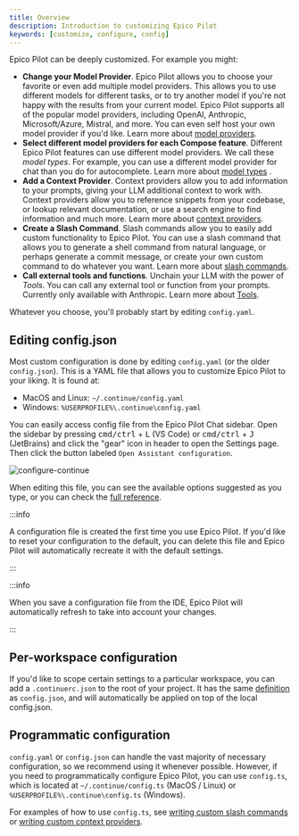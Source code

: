 ```yaml
---
title: Overview
description: Introduction to customizing Epico Pilot
keywords: [customize, configure, config]
---
```


Epico Pilot can be deeply customized. For example you might:

- **Change your Model Provider**. Epico Pilot allows you to choose your favorite or even add multiple model providers. This allows you to use different models for different tasks, or to try another model if you're not happy with the results from your current model. Epico Pilot supports all of the popular model providers, including OpenAI, Anthropic, Microsoft/Azure, Mistral, and more. You can even self host your own model provider if you'd like. Learn more about [model providers](../customize/model-providers/).
- **Select different model providers for each Compose feature**. Different Epico Pilot features can use different model providers. We call these _model types_. For example, you can use a different model provider for chat than you do for autocomplete. Learn more about [model types](../customize/model-roles/) .
- **Add a Context Provider**. Context providers allow you to add information to your prompts, giving your LLM additional context to work with. Context providers allow you to reference snippets from your codebase, or lookup relevant documentation, or use a search engine to find information and much more. Learn more about [context providers](/customize/context-providers).
- **Create a Slash Command**. Slash commands allow you to easily add custom functionality to Epico Pilot. You can use a slash command that allows you to generate a shell command from natural language, or perhaps generate a commit message, or create your own custom command to do whatever you want. Learn more about [slash commands](/customize/slash-commands).
- **Call external tools and functions**. Unchain your LLM with the power of _Tools_. You can call any external tool or function from your prompts. Currently only available with Anthropic. Learn more about [Tools](/customize/tools).

Whatever you choose, you'll probably start by editing `config.yaml`.

## Editing config.json

Most custom configuration is done by editing `config.yaml` (or the older `config.json`). This is a YAML file that allows you to customize Epico Pilot to your liking. It is found at:

- MacOS and Linux: `~/.continue/config.yaml`
- Windows: `%USERPROFILE%\.continue\config.yaml`

You can easily access config file from the Epico Pilot Chat sidebar. Open the sidebar by pressing <kbd>cmd/ctrl</kbd> + <kbd>L</kbd> (VS Code) or <kbd>cmd/ctrl</kbd> + <kbd>J</kbd> (JetBrains) and click the "gear" icon in header to open the Settings page. Then click the button labeled `Open Assistant configuration`.

![configure-continue](/img/configure-continue.png)

When editing this file, you can see the available options suggested as you type, or you can check the [full reference](./deep-dives/configuration.md).

:::info

A configuration file is created the first time you use Epico Pilot. If you'd like to reset your configuration to the default, you can delete this file and Epico Pilot will automatically recreate it with the default settings.

:::

:::info

When you save a configuration file from the IDE, Epico Pilot will automatically refresh to take into account your changes.

:::

## Per-workspace configuration

If you'd like to scope certain settings to a particular workspace, you can add a `.continuerc.json` to the root of your project. It has the same [definition](./deep-dives/configuration.md) as `config.json`, and will automatically be applied on top of the local config.json.

## Programmatic configuration

`config.yaml` or `config.json` can handle the vast majority of necessary configuration, so we recommend using it whenever possible. However, if you need to programmatically configure Epico Pilot, you can use `config.ts`, which is located at `~/.continue/config.ts` (MacOS / Linux) or `%USERPROFILE%\.continue\config.ts` (Windows).

For examples of how to use `config.ts`, see [writing custom slash commands](./tutorials/build-your-own-slash-command.md#custom-slash-commands) or [writing custom context providers](./tutorials/build-your-own-context-provider.mdx).
